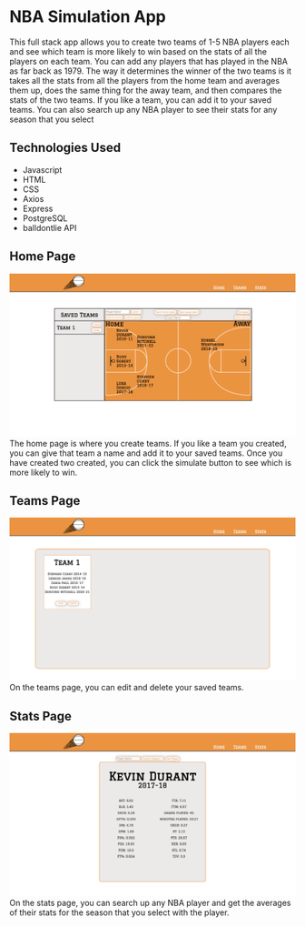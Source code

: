 # NBA Simulation App
This full stack app allows you to create two teams of 1-5 NBA players each and see which team is more likely to win based on the stats of all the players on each team. You can add any players that has played in the NBA as far back as 1979. The way it determines the winner of the two teams is it takes all the stats from all the players from the home team and averages them up, does the same thing for the away team, and then compares the stats of the two teams. If you like a team, you can add it to your saved teams. You can also search up any NBA player to see their stats for any season that you select

## Technologies Used
- Javascript
- HTML
- CSS
- Axios
- Express
- PostgreSQL
- balldontlie API

## Home Page
![Home Page](./client/Images/home-page.png)
The home page is where you create teams. If you like a team you created, you can give that team a name and add it to your saved teams. Once you have created two created, you can click the simulate button to see which is more likely to win.

## Teams Page
![Teams Page](./client/Images/teams-page.png)
On the teams page, you can edit and delete your saved teams.

## Stats Page
![Stats Page](./client/Images/stats-page.png)
On the stats page, you can search up any NBA player and get the averages of their stats for the season that you select with the player.

